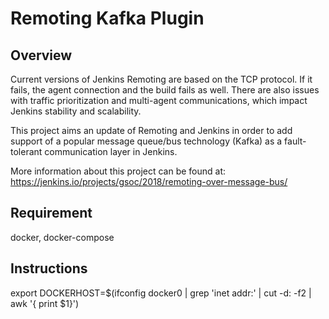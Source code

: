 # Remoting Kafka Plugin

## Overview

Current versions of Jenkins Remoting are based on the TCP protocol. If it fails, the agent connection and the build fails as well. There are also issues with traffic prioritization and multi-agent communications, which impact Jenkins stability and scalability.

This project aims an update of Remoting and Jenkins in order to add support of a popular message queue/bus technology (Kafka) as a fault-tolerant communication layer in Jenkins.

More information about this project can be found at: https://jenkins.io/projects/gsoc/2018/remoting-over-message-bus/

## Requirement
docker, docker-compose

## Instructions
export DOCKERHOST=$(ifconfig docker0 | grep 'inet addr:' | cut -d: -f2 | awk '{ print $1}')